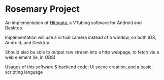 # Rosemary Project
An implementation of [Hitogata](https://sites.google.com/site/vhitogata/), a VTubing software for Android and Desktop.

Implementation will use a virtual camera instead of a window, on both iOS, Android, and Desktop. 

Should also be able to output raw stream into a http webpage, to fetch via a web element (ie, in OBS)

Usages of this software & backend code: UI scene creation, and a basic scripting language
